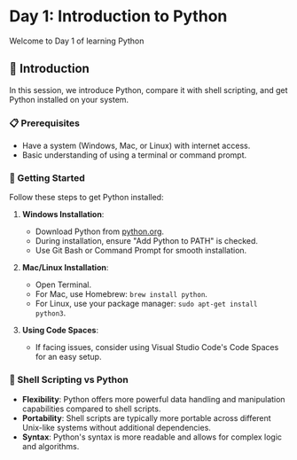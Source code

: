 
# Day 1: Introduction to Python

Welcome to Day 1 of learning Python

## 🐍 Introduction

In this session, we introduce Python, compare it with shell scripting, and get Python installed on your system.

### 📋 Prerequisites

- Have a system (Windows, Mac, or Linux) with internet access.
- Basic understanding of using a terminal or command prompt.

### 🚀 Getting Started

Follow these steps to get Python installed:

1. **Windows Installation**:
   - Download Python from [python.org](https://www.python.org/downloads/).
   - During installation, ensure "Add Python to PATH" is checked.
   - Use Git Bash or Command Prompt for smooth installation.

2. **Mac/Linux Installation**:
   - Open Terminal.
   - For Mac, use Homebrew: `brew install python`.
   - For Linux, use your package manager: `sudo apt-get install python3`.

3. **Using Code Spaces**:
   - If facing issues, consider using Visual Studio Code's Code Spaces for an easy setup.

### 🔄 Shell Scripting vs Python

- **Flexibility**: Python offers more powerful data handling and manipulation capabilities compared to shell scripts.
- **Portability**: Shell scripts are typically more portable across different Unix-like systems without additional dependencies.
- **Syntax**: Python's syntax is more readable and allows for complex logic and algorithms.

